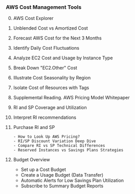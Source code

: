  
 ### AWS Cost Management Tools

 0. AWS Cost Explorer 
 1. Unblended Cost vs Amortized Cost
 2. Forecast AWS Cost for the Next 3 Months
 3. Identify Daily Cost Fluctuations
 4. Analyze EC2 Cost and Usage by Instance Type
 5. Break Down "EC2.Other" Cost
 6. Illustrate Cost Seasonality by Region
 7. Isolate Cost of Resources with Tags
 8.  Supplemental Reading. AWS Pricing Model Whitepaper
 9. RI and SP Coverage and Utilization
10. Interpret RI recommendations
11. Purchase RI and SP
  
        - How to Look Up AWS Pricing?
        - RI/SP Discount Variation Deep Dive
        - Compare RI vs SP Technical Differences
        - Reserved Instances vs Savings Plans Strategies
   
 12. Budget Overview
 
       - Set up a Cost Budget
       - Create a Usage Budget (Data Transfer)
       - Automatic Alerts for Low Savings Plan Utilization
       - Subscribe to Summary Budget Reports
 
